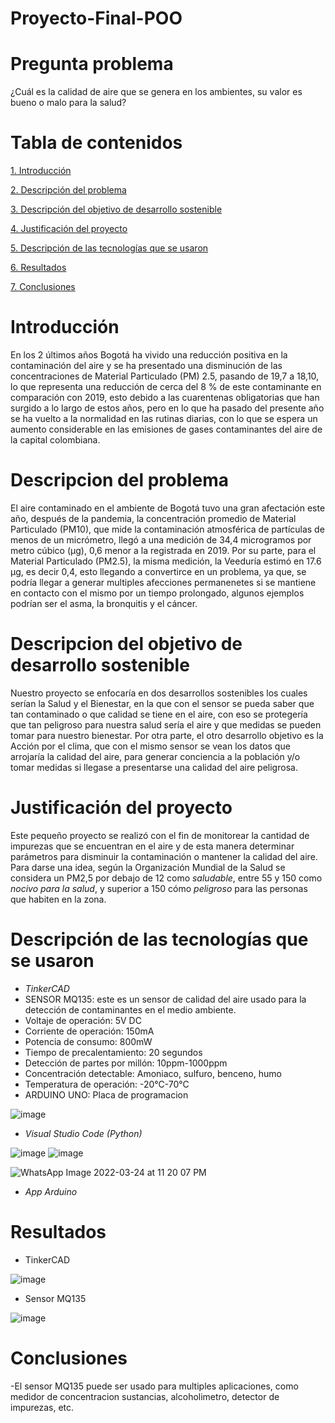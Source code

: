 # Proyecto-Final-POO
# Pregunta problema
¿Cuál es la calidad de aire que se genera en los ambientes, su valor es bueno o malo para la salud?
# Tabla de contenidos  
[1. Introducción](#introduccion)

[2. Descripción del problema](#descripcion-del-problema)

[3. Descripción del objetivo de desarrollo sostenible](descripcion-del-objetivo-de-desarrollo-sostenible)

[4. Justificación del proyecto](#justificacion-del-proyecto)

[5. Descripción de las tecnologías que se usaron](#descripcion-de-las-tecnologias-que-se-usaron)

[6. Resultados](#resultados)

[7. Conclusiones](#conclusiones)

# Introducción
En los 2 últimos años Bogotá ha vivido una reducción positiva en la contaminación del aire y se ha presentado una disminución de las concentraciones de Material Particulado (PM) 2.5, pasando de 19,7 a 18,10, lo que representa una reducción de cerca del 8 % de este contaminante en comparación con 2019, esto debido a las cuarentenas obligatorias que han surgido a lo largo de estos años, pero en lo que ha pasado del presente año se ha vuelto a la normalidad en las rutinas diarias, con lo que se espera un aumento considerable en las emisiones de gases contaminantes del aire de la capital colombiana.

# Descripcion del problema
El aire contaminado en el ambiente de Bogotá tuvo una gran afectación este año, después de la pandemia, la concentración promedio de Material Particulado (PM10), que mide la contaminación atmosférica de partículas de menos de un micrómetro, llegó a una medición de 34,4 microgramos por metro cúbico (µg), 0,6 menor a la registrada en 2019. Por su parte, para el Material Particulado (PM2.5), la misma medición, la Veeduría estimó en 17.6 µg, es decir 0,4, esto llegando a convertirce en un problema, ya que, se podría llegar a generar multiples afecciones permanenetes si se mantiene en contacto con el mismo por un tiempo prolongado, algunos ejemplos podrían ser el asma, la bronquitis y el cáncer.

# Descripcion del objetivo de desarrollo sostenible
Nuestro proyecto se enfocaría en dos desarrollos sostenibles los cuales serían la Salud y el Bienestar, en la que con el sensor se pueda saber que tan contaminado o que calidad se tiene en el aire, con eso se protegería que tan peligroso para nuestra salud sería el aire y que medidas se pueden tomar para nuestro bienestar. Por otra parte, el otro desarrollo objetivo es la Acción por el clima, que con el mismo sensor se vean los datos que arrojaría la calidad del aire, para generar conciencia a la población y/o tomar medidas si llegase a presentarse una calidad del aire peligrosa.

# Justificación del proyecto
Este pequeño proyecto se realizó con el fin de monitorear la cantidad de impurezas que se encuentran en el aire y de esta manera determinar parámetros para disminuir la contaminación o mantener la calidad del aire. Para darse una idea, según la Organización Mundial de la Salud se considera un PM2,5 por debajo de 12 como *saludable*, entre 55 y 150 como *nocivo para la salud*, y superior a 150 cómo *peligroso* para las personas que habiten en la zona.

# Descripción de las tecnologías que se usaron
- *TinkerCAD*
- SENSOR MQ135: este es un sensor de calidad del aire usado para la detección de contaminantes en el medio ambiente.
- Voltaje de operación: 5V DC
- Corriente de operación: 150mA
- Potencia de consumo: 800mW
- Tiempo de precalentamiento: 20 segundos
- Detección de partes por millón: 10ppm-1000ppm
- Concentración detectable: Amoniaco,  sulfuro, benceno, humo
- Temperatura de operación: -20°C-70°C
- ARDUINO UNO: Placa de programacion

![image](https://user-images.githubusercontent.com/99050162/160036353-e0563f85-96c9-4207-8839-f6c0e807b8a8.png)

- *Visual Studio Code (Python)*

![image](https://user-images.githubusercontent.com/99050162/160058740-5c632843-0451-42c4-a6c4-1dff7d7e67aa.png)
![image](https://user-images.githubusercontent.com/99050162/160059904-08f976bf-0617-404f-a7d0-b8b41301d2dd.png)


![WhatsApp Image 2022-03-24 at 11 20 07 PM](https://user-images.githubusercontent.com/87994944/160053635-4e9557dc-a30b-4f75-aeb5-a3092f933f93.jpeg)

- *App Arduino*
# Resultados
- TinkerCAD

![image](https://user-images.githubusercontent.com/99050162/160036162-550aa2fe-419a-48b8-8be2-f6e80cfafc47.png)

- Sensor MQ135

![image](https://user-images.githubusercontent.com/99050162/160047716-6f9926f1-0615-41a8-930f-179af117a688.png)


# Conclusiones
-El sensor MQ135 puede ser usado para multiples aplicaciones, como medidor de concentracion sustancias, alcoholimetro, detector de impurezas, etc.


